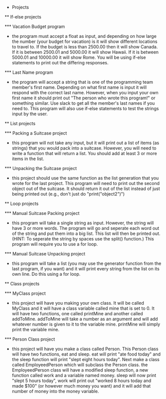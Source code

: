 * Projects

** If-else projects

*** Vacation Budget program

- the program must accept a float as input, and depending on how large the number (your budget for vacation) is it will show different locations to travel to. If the budget is less than 2500.00 then it will show Canada. If it is between 2500.01 and 5000.00 it will show Hawaii. If it is between 5000.01 and 10000.00 it will show Rome. You will be using if-else statements to print out the differing responses. 

*** Last Name program

- the program will accept a string that is one of the programming team member's first name. Depending on what first name is input it will respond with the correct last name. However, when you input your own first name it should print out "The person who wrote this program!" or something similar. Use slack to get all the member's last names if you need to. This program will also use if-else statements to test the strings input by the user.

** List projects

*** Packing a Suitcase project

- this program will not take any input, but it will print out a list of items (as strings) that you would pack into a suitcase. However, you will need to write a function that will return a list. You should add at least 3 or more items in the list.

*** Unpacking the Suitcase project

- this project should use the same function as the list generation that you wrote for the last project. This program will need to print out the second object out of the suitcase. It should return it out of the list instead of just being printed out (e.g., don't just do "print("object2")")

** Loop projects

*** Manual Suitcase Packing project

- this program will take a single string as input. However, the string will have 3 or more words. The program will go and seperate each word out of the string and put them into a big list. This list will then be printed out. (HINT: To seperate the string by spaces use the split() function.) This program will require you to use a for loop.

*** Manual Suitcase Unpacking project

- this program will take a list (you may use the generator function from the last program, if you want) and it will print every string from the list on its own line. Do this using a for loop.

** Class projects

*** MyClass project

- this project will have you making your own class. It will be called MyClass and it will have a class variable called mine that is set to 0. It will have two functions, one called printMine and another called addToMine. addToMine will take a number as an argument and will add whatever number is given to it to the variable mine. printMine will simply print the variable mine.

*** Person Class project

- this project will have you make a class called Person. This Person class will have two functions, eat and sleep. eat will print "ate food today" and the sleep function will print "slept eight hours today". Next make a class called EmployeedPerson which will subclass the Person class. the EmployeedPerson class will have a modified sleep function, a new function called work and a variable named money. sleep will now print "slept 5 hours today", work will print out "worked 8 hours today and made $100" (or however much money you want) and it will add that number of money into the money variable.
